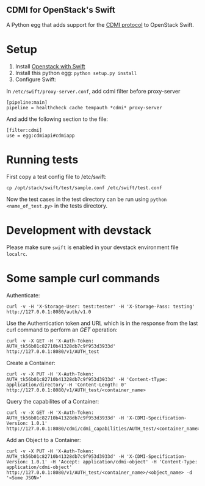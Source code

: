 CDMI for OpenStack's Swift
--------------------------

A Python egg that adds support for the [CDMI protocol](http://cdmi.sniacloud.org/) to OpenStack Swift.

Setup
=====

1. Install [Openstack with Swift](http://docs.openstack.org/essex/openstack-object-storage/admin/content/)
2. Install this python egg: `python setup.py install`
3. Configure Swift:

In `/etc/swift/proxy-server.conf`, add cdmi filter before proxy-server

	[pipeline:main]
	pipeline = healthcheck cache tempauth *cdmi* proxy-server

And add the following section to the file:

	[filter:cdmi]
	use = egg:cdmiapi#cdmiapp

Running tests
=============

First copy a test config file to /etc/swift:

	cp /opt/stack/swift/test/sample.conf /etc/swift/test.conf

Now the test cases in the test directory can be run using `python <name_of_test.py>` in the tests directory.

Development with devstack
=========================

Please make sure `swift` is enabled in your devstack environment file `localrc`.

Some sample curl commands
=========================

Authenticate:

    curl -v -H 'X-Storage-User: test:tester' -H 'X-Storage-Pass: testing' http://127.0.0.1:8080/auth/v1.0

Use the Authentication token and URL which is in the response from the last curl command to perform an *GET* operation:

    curl -v -X GET -H 'X-Auth-Token: AUTH_tk56b01c82710b41328db7c9f953d3933d' http://127.0.0.1:8080/v1/AUTH_test

Create a Container:

    curl -v -X PUT -H 'X-Auth-Token: AUTH_tk56b01c82710b41328db7c9f953d3933d' -H 'Content-tType: application/directory'-H 'Content-Length: 0' http://127.0.0.1:8080/v1/AUTH_test/<container_name>

Query the capabilites of a Container:

    curl -v -X GET -H 'X-Auth-Token: AUTH_tk56b01c82710b41328db7c9f953d3933d' -H 'X-CDMI-Specification-Version: 1.0.1' http://127.0.0.1:8080/cdmi/cdmi_capabilities/AUTH_test/<container_name>

Add an Object to a Container:

    curl -v -X PUT -H 'X-Auth-Token: AUTH_tk56b01c82710b41328db7c9f953d3933d' -H 'X-CDMI-Specification-Version: 1.0.1' -H 'Accept: application/cdmi-object' -H 'Content-Type: application/cdmi-object' http://127.0.0.1:8080/v1/AUTH_test/<container_name>/<object_name> -d '<Some JSON>'
    